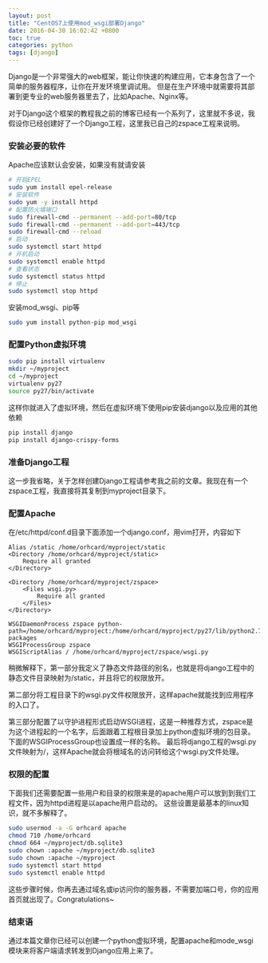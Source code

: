 ```yaml
---
layout: post
title: "CentOS7上使用mod_wsgi部署Django"
date: 2016-04-30 16:02:42 +0800
toc: true
categories: python
tags: [django]
---
```


Django是一个非常强大的web框架，能让你快速的构建应用，它本身包含了一个简单的服务器程序，让你在开发环境里调试用。
但是在生产环境中就需要将其部署到更专业的web服务器里去了，比如Apache、Nginx等。

对于Django这个框架的教程我之前的博客已经有一个系列了，这里就不多说，我假设你已经创建好了一个Django工程，这里我已自己的zspace工程来说明。<!--more-->

### 安装必要的软件

Apache应该默认会安装，如果没有就请安装
```bash
# 开启EPEL
sudo yum install epel-release
# 安装软件
sudo yum -y install httpd
# 配置防火墙端口
sudo firewall-cmd --permanent --add-port=80/tcp
sudo firewall-cmd --permanent --add-port=443/tcp
sudo firewall-cmd --reload
# 启动
sudo systemctl start httpd
# 开机启动
sudo systemctl enable httpd
# 查看状态
sudo systemctl status httpd
# 停止
sudo systemctl stop httpd
```

安装mod_wsgi、pip等
```bash
sudo yum install python-pip mod_wsgi
```

### 配置Python虚拟环境

```bash
sudo pip install virtualenv
mkdir ~/myproject
cd ~/myproject
virtualenv py27
source py27/bin/activate
```
这样你就进入了虚拟环境，然后在虚拟环境下使用pip安装django以及应用的其他依赖
```bash
pip install django
pip install django-crispy-forms
```

### 准备Django工程
这一步我省略，关于怎样创建Django工程请参考我之前的文章。我现在有一个zspace工程，我直接将其复制到myproject目录下。

### 配置Apache
在/etc/httpd/conf.d目录下面添加一个django.conf，用vim打开，内容如下
```
Alias /static /home/orhcard/myproject/static
<Directory /home/orhcard/myproject/static>
    Require all granted
</Directory>

<Directory /home/orhcard/myproject/zspace>
    <Files wsgi.py>
        Require all granted
    </Files>
</Directory>

WSGIDaemonProcess zspace python-path=/home/orhcard/myproject:/home/orhcard/myproject/py27/lib/python2.7/site-packages
WSGIProcessGroup zspace
WSGIScriptAlias / /home/orhcard/myproject/zspace/wsgi.py
```

稍微解释下，第一部分我定义了静态文件路径的别名，也就是将django工程中的静态文件目录映射为/static，并且将它的权限放开。

第二部分将工程目录下的wsgi.py文件权限放开，这样apache就能找到应用程序的入口了。

第三部分配置了以守护进程形式启动WSGI进程，这是一种推荐方式，zspace是为这个进程起的一个名字，后面跟着工程根目录加上python虚拟环境的包目录。
下面的WSGIProcessGroup也设置成一样的名称。
最后将django工程的wsgi.py文件映射为/，这样Apache就会将根域名的访问转给这个wsgi.py文件处理。

### 权限的配置
下面我们还需要配置一些用户和目录的权限来是的apache用户可以放到到我们工程文件，因为httpd进程是以apache用户启动的。
这些设置是最基本的linux知识，就不多解释了。
```bash
sudo usermod -a -G orhcard apache
chmod 710 /home/orhcard
chmod 664 ~/myproject/db.sqlite3
sudo chown :apache ~/myproject/db.sqlite3
sudo chown :apache ~/myproject
sudo systemctl start httpd
sudo systemctl enable httpd
```
这些步骤时候，你再去通过域名或ip访问你的服务器，不需要加端口号，你的应用首页就出现了。Congratulations~

### 结束语
通过本篇文章你已经可以创建一个python虚拟环境，配置apache和mode_wsgi模块来将客户端请求转发到Django应用上来了。
